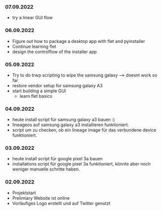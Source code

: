 ### 07.09.2022
- try a linear GUI flow

### 06.09.2022
- Figure out how to package a desktop app with flet and pyinstaller
- Continue learning flet
- design the controlflow of the installer app


### 05.09.2022
- Try to do trwp scripting to wipe the samsung galaxy --> doesnt work so far
- restore vendor setup for samsung galaxy A3
- start building a simple GUI
    - learn flet basics

### 04.09.2022
- heute install script für samsung galaxy a3 bauen :)
- lineageos auf samsung galaxy a3 installieren funktioniert.
- script um zu checken, ob ein lineage image für das verbundene device funktioniert.

### 03.09.2022
- heute install script für google pixel 3a bauen
- installations script für google pixel 3a funktioniert, könnte aber noch weniger manuelle schritte haben.

### 02.09.2022
- Projektstart
- Prelimiary Website ist online
- Vorläufiges Logo erstellt und auf Twitter genutzt
